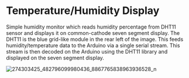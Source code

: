 # Temperature/Humidity Display

Simple humidity monitor which reads humidity percentage from DHT11 sensor and displays it on common-cathode seven segment display. The DHT11 is the blue grid-like module in the rear left of the image. This feeds humidity/temperature data to the Arduino via a single serial stream. This stream is then decoded on the Arduino using the DHT11 library and displayed on the seven segment display. 


![274303425_482796099980436_8867765838963936528_n](https://user-images.githubusercontent.com/15039110/156721197-a86770c2-f1b8-4691-b5fb-a74819a0c6e4.jpg)
